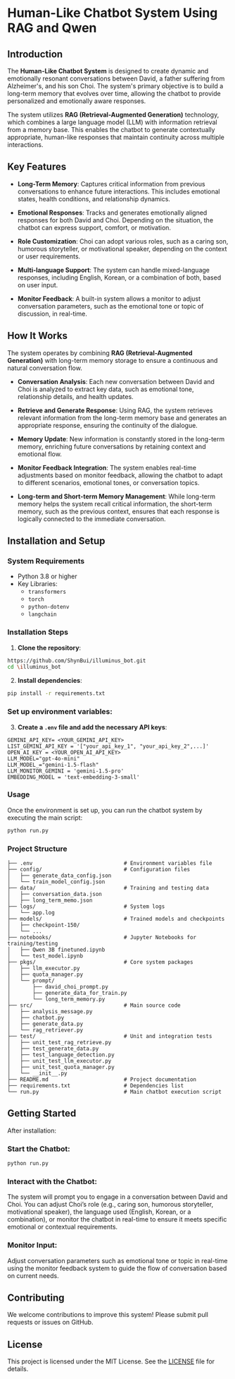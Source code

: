 # Human-Like Chatbot System Using RAG and Qwen

## Introduction

The **Human-Like Chatbot System** is designed to create dynamic and emotionally resonant conversations between David, a father suffering from Alzheimer's, and his son Choi. The system's primary objective is to build a long-term memory that evolves over time, allowing the chatbot to provide personalized and emotionally aware responses.

The system utilizes **RAG (Retrieval-Augmented Generation)** technology, which combines a large language model (LLM) with information retrieval from a memory base. This enables the chatbot to generate contextually appropriate, human-like responses that maintain continuity across multiple interactions.
## Key Features

- **Long-Term Memory**: Captures critical information from previous conversations to enhance future interactions. This includes emotional states, health conditions, and relationship dynamics.

- **Emotional Responses**: Tracks and generates emotionally aligned responses for both David and Choi. Depending on the situation, the chatbot can express support, comfort, or motivation.

- **Role Customization**: Choi can adopt various roles, such as a caring son, humorous storyteller, or motivational speaker, depending on the context or user requirements.

- **Multi-language Support**: The system can handle mixed-language responses, including English, Korean, or a combination of both, based on user input.

- **Monitor Feedback**: A built-in system allows a monitor to adjust conversation parameters, such as the emotional tone or topic of discussion, in real-time.

## How It Works

The system operates by combining **RAG (Retrieval-Augmented Generation)** with long-term memory storage to ensure a continuous and natural conversation flow.

- **Conversation Analysis**: Each new conversation between David and Choi is analyzed to extract key data, such as emotional tone, relationship details, and health updates.

- **Retrieve and Generate Response**: Using RAG, the system retrieves relevant information from the long-term memory base and generates an appropriate response, ensuring the continuity of the dialogue.

- **Memory Update**: New information is constantly stored in the long-term memory, enriching future conversations by retaining context and emotional flow.

- **Monitor Feedback Integration**: The system enables real-time adjustments based on monitor feedback, allowing the chatbot to adapt to different scenarios, emotional tones, or conversation topics.

- **Long-term and Short-term Memory Management**: While long-term memory helps the system recall critical information, the short-term memory, such as the previous context, ensures that each response is logically connected to the immediate conversation.
## Installation and Setup

### System Requirements
- Python 3.8 or higher
- Key Libraries:
  - `transformers`
  - `torch`
  - `python-dotenv`
  - `langchain`

### Installation Steps

1. **Clone the repository**:
```bash
https://github.com/ShynBui/illuminus_bot.git
cd \illuminus_bot
``` 
2. **Install dependencies**:
```bash
pip install -r requirements.txt
```
### Set up environment variables:
3. **Create a `.env` file and add the necessary API keys**:
```env
GEMINI_API_KEY= <YOUR_GEMINI_API_KEY>
LIST_GEMINI_API_KEY = '["your_api_key_1", "your_api_key_2",...]'
OPEN_AI_KEY = <YOUR_OPEN_AI_API_KEY>
LLM_MODEL="gpt-4o-mini"
LLM_MODEL_="gemini-1.5-flash"
LLM_MONITOR_GEMINI = 'gemini-1.5-pro'
EMBEDDING_MODEL = 'text-embedding-3-small'
```
### Usage

Once the environment is set up, you can run the chatbot system by executing the main script:

```bash
python run.py
```

### Project Structure
```text
├── .env                             # Environment variables file
├── config/                          # Configuration files
│   ├── generate_data_config.json
│   └── train_model_config.json
├── data/                            # Training and testing data
│   ├── conversation_data.json
│   ├── long_term_memo.json
├── logs/                            # System logs
│   └── app.log
├── models/                          # Trained models and checkpoints
│   ├── checkpoint-150/
│   └── ...
├── notebooks/                       # Jupyter Notebooks for training/testing
│   ├── Qwen 3B finetuned.ipynb
│   └── test_model.ipynb
├── pkgs/                            # Core system packages
│   ├── llm_executor.py
│   ├── quota_manager.py
│   └── prompt/
│       ├── david_choi_prompt.py
│       ├── generate_data_for_train.py
│       └── long_term_memory.py
├── src/                             # Main source code
│   ├── analysis_message.py
│   ├── chatbot.py
│   ├── generate_data.py
│   └── rag_retriever.py
├── test/                            # Unit and integration tests
│   ├── unit_test_rag_retrieve.py
│   ├── test_generate_data.py
│   ├── test_language_detection.py
│   ├── unit_test_llm_executor.py
│   ├── unit_test_quota_manager.py
│   └── __init__.py
├── README.md                        # Project documentation
├── requirements.txt                 # Dependencies list
└── run.py                           # Main chatbot execution script
```
## Getting Started

After installation:
### Start the Chatbot:
```bash
python run.py
```
### Interact with the Chatbot:
The system will prompt you to engage in a conversation between David and Choi. You can adjust Choi’s role (e.g., caring son, humorous storyteller, motivational speaker), the language used (English, Korean, or a combination), or monitor the chatbot in real-time to ensure it meets specific emotional or contextual requirements.

### Monitor Input:
Adjust conversation parameters such as emotional tone or topic in real-time using the monitor feedback system to guide the flow of conversation based on current needs.

## Contributing

We welcome contributions to improve this system! Please submit pull requests or issues on GitHub.
## License

This project is licensed under the MIT License. See the [LICENSE](./LICENSE) file for details.
